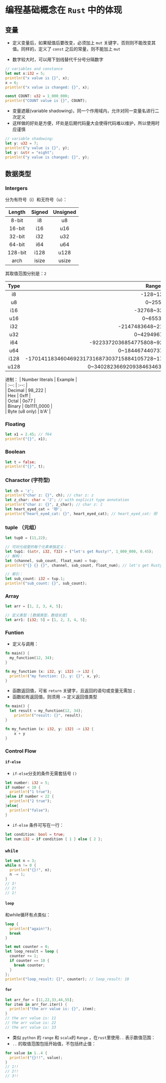 # 编程基础概念在 `Rust` 中的体现

## 变量
- 定义变量后，如果赋值后要改变，必须加上 `mut` 关键字，否则则不能改变其值。同样的，定义了 `const` 之后的常量，则不能加上 `mut`

- 数字较大时，可以用下划线替代千分号分隔数字

```rust
// variables and constance
let mut x:i32 = 5;
println!("x value is {}", x);
x = 6;
println!("x value is changed: {}", x);

const COUNT: u32 = 1_000_000;
println!("COUNT value is {}", COUNT);
```

- 变量遮蔽(variable shadowing)，同一个作用域内，允许对同一变量名进行二次定义
- 这样做的好处是方便，坏处是后期代码量大会使得代码难以维护，所以使用时应谨慎

```rust
// variable shadowing:
let y: u32 = 7;
println!("y value is {}", y);
let y: &str = "eight";
println!("y value is changed: {}", y);
```
## 数据类型

### Intergers

分为有符号（i）和无符号（u）：

| Length | Signed | Unsigned |  
| :--: | :--: | :--: |  
| 8-bit | i8 | u8 |  
| 16-bit | i16 | u16 |  
| 32-bit | i32 | u32 |  
| 64-bit | i64 | u64 |  
| 128-bit | i128 | u128 |  
| arch | isize | usize |

其取值范围分别是：`2`

| Type | Range |  
| :--: | :--: |  
| i8 | -128~127 |  
| u8 | 0~255 |  
| i16 | -32768~32767 |  
| u16 | 0~65535 |  
| i32 | -2147483648~2147483647 |  
| u32 | 0~4294967295 |  
| i64 | -9223372036854775808~9223372036854775807 |  
| u64 | 0~18446744073709551615 |
| i128 | -170141183460469231731687303715884105728~170141183460469231731687303715884105727 |
| u128 | 0~340282366920938463463374607431768211455 |

进制：
| Number literals | Example |  
| :--: | :--: |  
| Decimal | 98_222 |  
| Hex | 0xff |  
| Octal | 0o77 |  
| Binary | 0b1111_0000 |  
| Byte (u8 only) | b'A' |

### Floating

```rust
let x1 = 2.45; // f64
println!("{}", x1);
```

### Boolean

```rust
let t = false;
println!("{}", t);
```

### Charactor (字符型)
```rust
let ch = 'z';
println!("char z: {}", ch); // char z: z
let z_char: char = 'ℤ'; // with explicit type annotation
println!("char z: {}", z_char); // char z: ℤ
let heart_eyed_cat = '😻';
println!("heart_eyed_cat: {}", heart_eyed_cat); // heart_eyed_cat: 😻
```

### tuple （元组）

```rust
let tup0 = (11,22);
```

```rust
// 可对元组里的每个元素单独定义：
let tup1: (&str, i32, f32) = ("let's get Rusty!", 1_000_000, 0.45);
// 解构：
let (channel, sub_count, float_num) = tup;
println!("{} {} {}", channel, sub_count, float_num); // let's get Rusty! 1000000 0.45

// 索引：
let sub_count: i32 = tup.1;
println!("sub_count: {}", sub_count);
```

### Array

```rust
let arr = [1, 2, 3, 4, 5];

// 定义类型：[数据类型，数组长度]
let arr1: [i32; 5] = [1, 2, 3, 4, 5];
```

### Funtion

- 定义与调用：
```rust
fn main() {
  my_function(12, 34);
}

fn my_function (x: i32, y: i32) -> i32 {
  println!("my function: {}, y: {}", x, y);
}
```

- 函数返回值，可省 `return` 关键字，且返回的语句或变量无需加 `;`
- 函数如有返回值，则须用 `->` 定义返回值类型
```rust
fn main() {
  let result = my_function(12, 34);
	println!("result: {}", result);
}

fn my_function (x: i32, y: i32) -> i32 {
	x + y
}
```

### Control Flow

#### `if-else`

- `if-else`分支的条件无需套括号 `()`
```rust
let number: i32 = 5;
if number < 10 {
  println!("1 true");
}else if number < 22 {
  println!("2 true");
}else{
  println!("false");
}
```
- `if-else` 条件可写在一行：
```rust
let condition: bool = true;
let num:i32 = if condition { 1 } else { 2 };
```

### `while`
```rust
let mut n = 3;
while n != 0 {
  println!("{}!", n);
  n -= 1;
}
// 3!
// 2!
// 1!
```
#### `loop`
和while循环有点类似：
```rust
loop {
  println!("again!");
  break
}

let mut counter = 0;
let loop_result = loop {
  counter += 1;
  if counter == 10 {
    break counter;
  }
}; 
println!("loop_result: {}", counter); // loop_result: 10
```

#### `for`

```rust
let arr_for = [11,22,33,44,55];
for item in arr_for.iter() {
  println!("the arr value is: {}", item);
}
// the arr value is: 11
// the arr value is: 22
// the arr value is: 33
```

- 类似 `python` 的 `range`  和  `scala`的 `Range` ，在`rust`里使用`..` 表示数值范围：
- `..` 的取值范围包括开始值，不包括终止值：
```rust
for value in 1..4 {
  println!("{}!!", value);
}
// 1!!
// 2!!
// 3!!
```